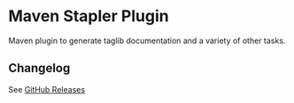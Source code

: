 # Maven Stapler Plugin

Maven plugin to generate taglib documentation and a variety of other tasks.

## Changelog
See [GitHub Releases](https://github.com/jenkinsci/maven-stapler-plugin/releases)
